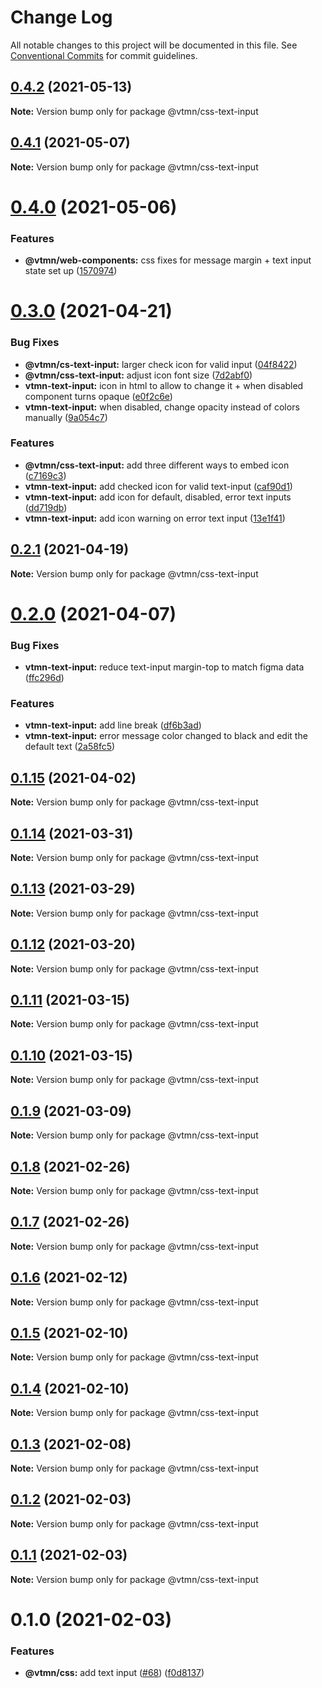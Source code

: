 # Change Log

All notable changes to this project will be documented in this file.
See [Conventional Commits](https://conventionalcommits.org) for commit guidelines.

## [0.4.2](https://github.com/Decathlon/vitamin-web/compare/@vtmn/css-text-input@0.4.1...@vtmn/css-text-input@0.4.2) (2021-05-13)

**Note:** Version bump only for package @vtmn/css-text-input





## [0.4.1](https://github.com/Decathlon/vitamin-web/compare/@vtmn/css-text-input@0.4.0...@vtmn/css-text-input@0.4.1) (2021-05-07)

**Note:** Version bump only for package @vtmn/css-text-input





# [0.4.0](https://github.com/Decathlon/vitamin-web/compare/@vtmn/css-text-input@0.3.0...@vtmn/css-text-input@0.4.0) (2021-05-06)


### Features

* **@vtmn/web-components:** css fixes for message margin + text input state set up ([1570974](https://github.com/Decathlon/vitamin-web/commit/15709740360dbd5f34d8cc89575e9539d5495b6c))





# [0.3.0](https://github.com/Decathlon/vitamin-web/compare/@vtmn/css-text-input@0.2.1...@vtmn/css-text-input@0.3.0) (2021-04-21)


### Bug Fixes

* **@vtmn/cs-text-input:** larger check icon for valid input ([04f8422](https://github.com/Decathlon/vitamin-web/commit/04f842299c04aa9b1184ad67765a051cffac9eb7))
* **@vtmn/css-text-input:** adjust icon font size ([7d2abf0](https://github.com/Decathlon/vitamin-web/commit/7d2abf06929193856c88cd51833bda9ddebd69a1))
* **vtmn-text-input:** icon in html to allow to change it + when disabled component turns opaque ([e0f2c6e](https://github.com/Decathlon/vitamin-web/commit/e0f2c6ec1d5e8630f3e0b061c6d1ce7055da5e6d))
* **vtmn-text-input:** when disabled, change opacity instead of colors manually ([9a054c7](https://github.com/Decathlon/vitamin-web/commit/9a054c744e90300752ce6cedf21f8cd64eea9df3))


### Features

* **@vtmn/css-text-input:** add three different ways to embed icon ([c7169c3](https://github.com/Decathlon/vitamin-web/commit/c7169c33b30a406193911bee670e877b65f1efb0))
* **vtmn-text-input:** add checked icon for valid text-input ([caf90d1](https://github.com/Decathlon/vitamin-web/commit/caf90d1e91cb1f5827eb5fdfd57248b47e20632f))
* **vtmn-text-input:** add icon for default, disabled, error text inputs ([dd719db](https://github.com/Decathlon/vitamin-web/commit/dd719db186c5e2a2670a25bbf13787f0d3039860))
* **vtmn-text-input:** add icon warning on error text input ([13e1f41](https://github.com/Decathlon/vitamin-web/commit/13e1f41ae9df85a941f684c4da378d157a508cd9))





## [0.2.1](https://github.com/Decathlon/vitamin-web/compare/@vtmn/css-text-input@0.2.0...@vtmn/css-text-input@0.2.1) (2021-04-19)

**Note:** Version bump only for package @vtmn/css-text-input





# [0.2.0](https://github.com/Decathlon/vitamin-web/compare/@vtmn/css-text-input@0.1.15...@vtmn/css-text-input@0.2.0) (2021-04-07)


### Bug Fixes

* **vtmn-text-input:** reduce text-input margin-top to match figma data ([ffc296d](https://github.com/Decathlon/vitamin-web/commit/ffc296d3821c84a84d393ee6c6f9ef15ae9bae47))


### Features

* **vtmn-text-input:** add line break ([df6b3ad](https://github.com/Decathlon/vitamin-web/commit/df6b3ad08b8aea09a9424a56d78f5eca00f7638a))
* **vtmn-text-input:** error message color changed to black and edit the default text ([2a58fc5](https://github.com/Decathlon/vitamin-web/commit/2a58fc51ba26c447893de0248682c7f1260800bf))





## [0.1.15](https://github.com/Decathlon/vitamin-web/compare/@vtmn/css-text-input@0.1.14...@vtmn/css-text-input@0.1.15) (2021-04-02)

**Note:** Version bump only for package @vtmn/css-text-input





## [0.1.14](https://github.com/Decathlon/vitamin-web/compare/@vtmn/css-text-input@0.1.13...@vtmn/css-text-input@0.1.14) (2021-03-31)

**Note:** Version bump only for package @vtmn/css-text-input





## [0.1.13](https://github.com/Decathlon/vitamin-web/compare/@vtmn/css-text-input@0.1.12...@vtmn/css-text-input@0.1.13) (2021-03-29)

**Note:** Version bump only for package @vtmn/css-text-input





## [0.1.12](https://github.com/Decathlon/vitamin-web/compare/@vtmn/css-text-input@0.1.11...@vtmn/css-text-input@0.1.12) (2021-03-20)

**Note:** Version bump only for package @vtmn/css-text-input





## [0.1.11](https://github.com/Decathlon/vitamin-web/compare/@vtmn/css-text-input@0.1.10...@vtmn/css-text-input@0.1.11) (2021-03-15)

**Note:** Version bump only for package @vtmn/css-text-input





## [0.1.10](https://github.com/Decathlon/vitamin-web/compare/@vtmn/css-text-input@0.1.9...@vtmn/css-text-input@0.1.10) (2021-03-15)

**Note:** Version bump only for package @vtmn/css-text-input





## [0.1.9](https://github.com/Decathlon/vitamin-web/compare/@vtmn/css-text-input@0.1.8...@vtmn/css-text-input@0.1.9) (2021-03-09)

**Note:** Version bump only for package @vtmn/css-text-input





## [0.1.8](https://github.com/Decathlon/vitamin-web/compare/@vtmn/css-text-input@0.1.7...@vtmn/css-text-input@0.1.8) (2021-02-26)

**Note:** Version bump only for package @vtmn/css-text-input





## [0.1.7](https://github.com/Decathlon/vitamin-web/compare/@vtmn/css-text-input@0.1.6...@vtmn/css-text-input@0.1.7) (2021-02-26)

**Note:** Version bump only for package @vtmn/css-text-input





## [0.1.6](https://github.com/Decathlon/vitamin-web/compare/@vtmn/css-text-input@0.1.5...@vtmn/css-text-input@0.1.6) (2021-02-12)

**Note:** Version bump only for package @vtmn/css-text-input





## [0.1.5](https://github.com/Decathlon/vitamin-web/compare/@vtmn/css-text-input@0.1.4...@vtmn/css-text-input@0.1.5) (2021-02-10)

**Note:** Version bump only for package @vtmn/css-text-input





## [0.1.4](https://github.com/Decathlon/vitamin-web/compare/@vtmn/css-text-input@0.1.3...@vtmn/css-text-input@0.1.4) (2021-02-10)

**Note:** Version bump only for package @vtmn/css-text-input





## [0.1.3](https://github.com/Decathlon/vitamin-web/compare/@vtmn/css-text-input@0.1.2...@vtmn/css-text-input@0.1.3) (2021-02-08)

**Note:** Version bump only for package @vtmn/css-text-input





## [0.1.2](https://github.com/Decathlon/vitamin-web/compare/@vtmn/css-text-input@0.1.1...@vtmn/css-text-input@0.1.2) (2021-02-03)

**Note:** Version bump only for package @vtmn/css-text-input





## [0.1.1](https://github.com/Decathlon/vitamin-web/compare/@vtmn/css-text-input@0.1.0...@vtmn/css-text-input@0.1.1) (2021-02-03)

**Note:** Version bump only for package @vtmn/css-text-input





# 0.1.0 (2021-02-03)


### Features

* **@vtmn/css:** add text input ([#68](https://github.com/Decathlon/vitamin-web/issues/68)) ([f0d8137](https://github.com/Decathlon/vitamin-web/commit/f0d8137e88d081f3f8195dc0ecbf802a350c6b0d))
